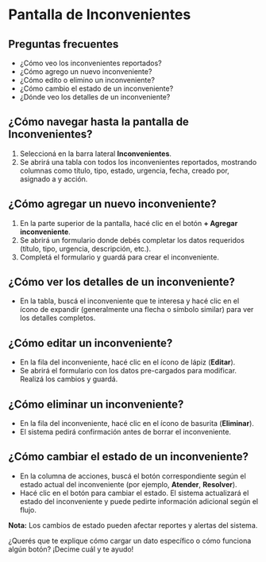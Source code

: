 # Pantalla de Inconvenientes

## Preguntas frecuentes
- ¿Cómo veo los inconvenientes reportados?
- ¿Cómo agrego un nuevo inconveniente?
- ¿Cómo edito o elimino un inconveniente?
- ¿Cómo cambio el estado de un inconveniente?
- ¿Dónde veo los detalles de un inconveniente?

## ¿Cómo navegar hasta la pantalla de Inconvenientes?
1. Seleccioná en la barra lateral **Inconvenientes**.
2. Se abrirá una tabla con todos los inconvenientes reportados, mostrando columnas como título, tipo, estado, urgencia, fecha, creado por, asignado a y acción.

## ¿Cómo agregar un nuevo inconveniente?
1. En la parte superior de la pantalla, hacé clic en el botón **+ Agregar inconveniente**.
2. Se abrirá un formulario donde debés completar los datos requeridos (título, tipo, urgencia, descripción, etc.).
3. Completá el formulario y guardá para crear el inconveniente.

## ¿Cómo ver los detalles de un inconveniente?
- En la tabla, buscá el inconveniente que te interesa y hacé clic en el ícono de expandir (generalmente una flecha o símbolo similar) para ver los detalles completos.

## ¿Cómo editar un inconveniente?
- En la fila del inconveniente, hacé clic en el ícono de lápiz (**Editar**).
- Se abrirá el formulario con los datos pre-cargados para modificar. Realizá los cambios y guardá.

## ¿Cómo eliminar un inconveniente?
- En la fila del inconveniente, hacé clic en el ícono de basurita (**Eliminar**).
- El sistema pedirá confirmación antes de borrar el inconveniente.

## ¿Cómo cambiar el estado de un inconveniente?
- En la columna de acciones, buscá el botón correspondiente según el estado actual del inconveniente (por ejemplo, **Atender**, **Resolver**).
- Hacé clic en el botón para cambiar el estado. El sistema actualizará el estado del inconveniente y puede pedirte información adicional según el flujo.

**Nota:** Los cambios de estado pueden afectar reportes y alertas del sistema.

¿Querés que te explique cómo cargar un dato específico o cómo funciona algún botón? ¡Decime cuál y te ayudo!
